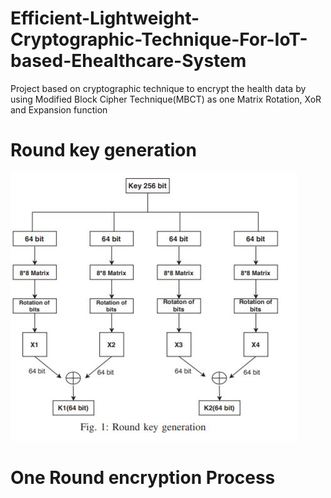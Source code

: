 # Efficient-Lightweight-Cryptographic-Technique-For-IoT-based-Ehealthcare-System
Project based on cryptographic technique to encrypt the health data by using Modified Block Cipher Technique(MBCT) as one Matrix Rotation, XoR and Expansion function
# Round key generation
![alt text](https://github.com/vikas-ratan/Efficient-Lightweight-Cryptographic-Technique-For-IoT-based-Ehealthcare-System/blob/master/1.JPG "fig.1")
# One Round encryption Process
